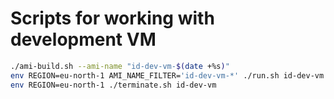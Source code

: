 # Scripts for working with development VM

```bash
./ami-build.sh --ami-name "id-dev-vm-$(date +%s)"
env REGION=eu-north-1 AMI_NAME_FILTER='id-dev-vm-*' ./run.sh id-dev-vm
env REGION=eu-north-1 ./terminate.sh id-dev-vm
```
